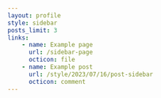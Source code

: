 ```yaml
---
layout: profile
style: sidebar
posts_limit: 3
links: 
    - name: Example page
      url: /sidebar-page
      octicon: file
    - name: Example post
      url: /style/2023/07/16/post-sidebar
      octicon: comment
---
```

